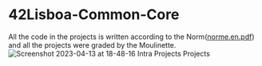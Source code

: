 # 42Lisboa-Common-Core
All the code in the projects is written according to the Norm([norme.en.pdf](https://github.com/AshParker19/42Lisboa-Common-Core/files/11231243/norme.en.pdf)) and all the projects were graded by the Moulinette.
![Screenshot 2023-04-13 at 18-48-16 Intra Projects Projects](https://user-images.githubusercontent.com/117525743/231843068-4f2b7bad-6f34-4151-848d-9656d83e7df5.png)
